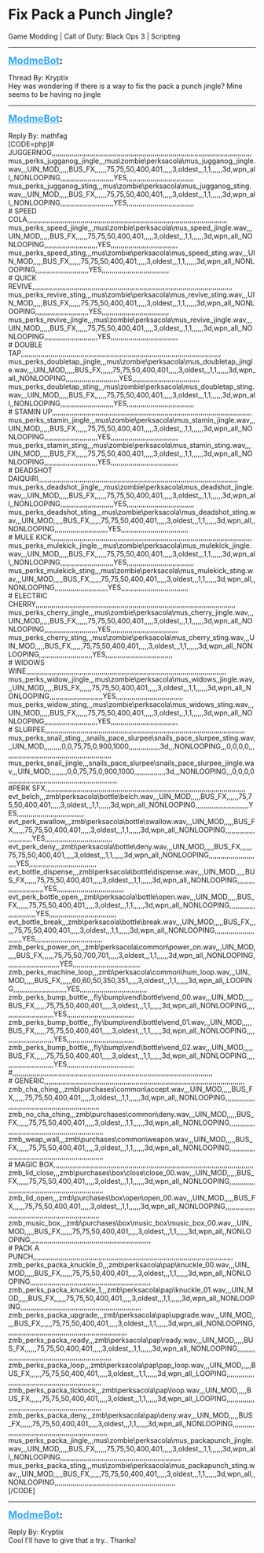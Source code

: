# Fix Pack a Punch Jingle?
Game Modding | Call of Duty: Black Ops 3 | Scripting

---
<strong style="font-size: 1.4em;"><span style="text-decoration: underline;text-decoration-color: #34a7f9;"><span style="color:#34a7f9;">ModmeBot</span></span>:</strong>

<p>Thread By: Kryptix<br />Hey was wondering if there is a way to fix the pack a punch jingle? Mine seems to be having no jingle</p>

---
<strong style="font-size: 1.4em;"><span style="text-decoration: underline;text-decoration-color: #34a7f9;"><span style="color:#34a7f9;">ModmeBot</span></span>:</strong>

<p>Reply By: mathfag<br />[CODE=php]# JUGGERNOG,,,,,,,,,,,,,,,,,,,,,,,,,,,,,,,,,,,,,,,,,,,,,,,,,,,,,,,,,,,,,,,,,,,,,,,,,,,,,,,,,,,,,,,,,,,,,,,,,,,,,<br />mus_perks_jugganog_jingle,,,mus\zombie\perksacola\mus_jugganog_jingle.wav,,,UIN_MOD,,,,,BUS_FX,,,,,,75,75,50,400,401,,,,,3,oldest,,,1,1,,,,,,3d,wpn_all,,NONLOOPING,,,,,,,,,,,,,,,,,,,,,,,,,,,YES,,,,,,,,,,,,,,,,,,,,,,,,,,,,,,,,,,<br />mus_perks_jugganog_sting,,,mus\zombie\perksacola\mus_jugganog_sting.wav,,,UIN_MOD,,,,,BUS_FX,,,,,,75,75,50,400,401,,,,,3,oldest,,,1,1,,,,,,3d,wpn_all,,NONLOOPING,,,,,,,,,,,,,,,,,,,,,,,,,,,YES,,,,,,,,,,,,,,,,,,,,,,,,,,,,,,,,,,<br /># SPEED COLA,,,,,,,,,,,,,,,,,,,,,,,,,,,,,,,,,,,,,,,,,,,,,,,,,,,,,,,,,,,,,,,,,,,,,,,,,,,,,,,,,,,,,,,,,,,,,,,,,,,,,<br />mus_perks_speed_jingle,,,mus\zombie\perksacola\mus_speed_jingle.wav,,,UIN_MOD,,,,,BUS_FX,,,,,,75,75,50,400,401,,,,,3,oldest,,,1,1,,,,,,3d,wpn_all,,NONLOOPING,,,,,,,,,,,,,,,,,,,,,,,,,,,YES,,,,,,,,,,,,,,,,,,,,,,,,,,,,,,,,,,<br />mus_perks_speed_sting,,,mus\zombie\perksacola\mus_speed_sting.wav,,,UIN_MOD,,,,,BUS_FX,,,,,,75,75,50,400,401,,,,,3,oldest,,,1,1,,,,,,3d,wpn_all,,NONLOOPING,,,,,,,,,,,,,,,,,,,,,,,,,,,YES,,,,,,,,,,,,,,,,,,,,,,,,,,,,,,,,,,<br /># QUICK REVIVE,,,,,,,,,,,,,,,,,,,,,,,,,,,,,,,,,,,,,,,,,,,,,,,,,,,,,,,,,,,,,,,,,,,,,,,,,,,,,,,,,,,,,,,,,,,,,,,,,,,,,<br />mus_perks_revive_sting,,,mus\zombie\perksacola\mus_revive_sting.wav,,,UIN_MOD,,,,,BUS_FX,,,,,,75,75,50,400,401,,,,,3,oldest,,,1,1,,,,,,3d,wpn_all,,NONLOOPING,,,,,,,,,,,,,,,,,,,,,,,,,,,YES,,,,,,,,,,,,,,,,,,,,,,,,,,,,,,,,,,<br />mus_perks_revive_jingle,,,mus\zombie\perksacola\mus_revive_jingle.wav,,,UIN_MOD,,,,,BUS_FX,,,,,,75,75,50,400,401,,,,,3,oldest,,,1,1,,,,,,3d,wpn_all,,NONLOOPING,,,,,,,,,,,,,,,,,,,,,,,,,,,YES,,,,,,,,,,,,,,,,,,,,,,,,,,,,,,,,,,<br /># DOUBLE TAP,,,,,,,,,,,,,,,,,,,,,,,,,,,,,,,,,,,,,,,,,,,,,,,,,,,,,,,,,,,,,,,,,,,,,,,,,,,,,,,,,,,,,,,,,,,,,,,,,,,,,<br />mus_perks_doubletap_jingle,,,mus\zombie\perksacola\mus_doubletap_jingle.wav,,,UIN_MOD,,,,,BUS_FX,,,,,,75,75,50,400,401,,,,,3,oldest,,,1,1,,,,,,3d,wpn_all,,NONLOOPING,,,,,,,,,,,,,,,,,,,,,,,,,,,YES,,,,,,,,,,,,,,,,,,,,,,,,,,,,,,,,,,<br />mus_perks_doubletap_sting,,,mus\zombie\perksacola\mus_doubletap_sting.wav,,,UIN_MOD,,,,,BUS_FX,,,,,,75,75,50,400,401,,,,,3,oldest,,,1,1,,,,,,3d,wpn_all,,NONLOOPING,,,,,,,,,,,,,,,,,,,,,,,,,,,YES,,,,,,,,,,,,,,,,,,,,,,,,,,,,,,,,,,<br /># STAMIN UP,,,,,,,,,,,,,,,,,,,,,,,,,,,,,,,,,,,,,,,,,,,,,,,,,,,,,,,,,,,,,,,,,,,,,,,,,,,,,,,,,,,,,,,,,,,,,,,,,,,,,<br />mus_perks_stamin_jingle,,,mus\zombie\perksacola\mus_stamin_jingle.wav,,,UIN_MOD,,,,,BUS_FX,,,,,,75,75,50,400,401,,,,,3,oldest,,,1,1,,,,,,3d,wpn_all,,NONLOOPING,,,,,,,,,,,,,,,,,,,,,,,,,,,YES,,,,,,,,,,,,,,,,,,,,,,,,,,,,,,,,,,<br />mus_perks_stamin_sting,,,mus\zombie\perksacola\mus_stamin_sting.wav,,,UIN_MOD,,,,,BUS_FX,,,,,,75,75,50,400,401,,,,,3,oldest,,,1,1,,,,,,3d,wpn_all,,NONLOOPING,,,,,,,,,,,,,,,,,,,,,,,,,,,YES,,,,,,,,,,,,,,,,,,,,,,,,,,,,,,,,,,<br /># DEADSHOT DAIQUIRI,,,,,,,,,,,,,,,,,,,,,,,,,,,,,,,,,,,,,,,,,,,,,,,,,,,,,,,,,,,,,,,,,,,,,,,,,,,,,,,,,,,,,,,,,,,,,,,,,,,,,<br />mus_perks_deadshot_jingle,,,mus\zombie\perksacola\mus_deadshot_jingle.wav,,,UIN_MOD,,,,,BUS_FX,,,,,,75,75,50,400,401,,,,,3,oldest,,,1,1,,,,,,3d,wpn_all,,NONLOOPING,,,,,,,,,,,,,,,,,,,,,,,,,,,YES,,,,,,,,,,,,,,,,,,,,,,,,,,,,,,,,,,<br />mus_perks_deadshot_sting,,,mus\zombie\perksacola\mus_deadshot_sting.wav,,,UIN_MOD,,,,,BUS_FX,,,,,,75,75,50,400,401,,,,,3,oldest,,,1,1,,,,,,3d,wpn_all,,NONLOOPING,,,,,,,,,,,,,,,,,,,,,,,,,,,YES,,,,,,,,,,,,,,,,,,,,,,,,,,,,,,,,,,<br /># MULE KICK,,,,,,,,,,,,,,,,,,,,,,,,,,,,,,,,,,,,,,,,,,,,,,,,,,,,,,,,,,,,,,,,,,,,,,,,,,,,,,,,,,,,,,,,,,,,,,,,,,,,,<br />mus_perks_mulekick_jingle,,,mus\zombie\perksacola\mus_mulekick_jingle.wav,,,UIN_MOD,,,,,BUS_FX,,,,,,75,75,50,400,401,,,,,3,oldest,,,1,1,,,,,,3d,wpn_all,,NONLOOPING,,,,,,,,,,,,,,,,,,,,,,,,,,,YES,,,,,,,,,,,,,,,,,,,,,,,,,,,,,,,,,,<br />mus_perks_mulekick_sting,,,mus\zombie\perksacola\mus_mulekick_sting.wav,,,UIN_MOD,,,,,BUS_FX,,,,,,75,75,50,400,401,,,,,3,oldest,,,1,1,,,,,,3d,wpn_all,,NONLOOPING,,,,,,,,,,,,,,,,,,,,,,,,,,,YES,,,,,,,,,,,,,,,,,,,,,,,,,,,,,,,,,,<br /># ELECTRIC CHERRY,,,,,,,,,,,,,,,,,,,,,,,,,,,,,,,,,,,,,,,,,,,,,,,,,,,,,,,,,,,,,,,,,,,,,,,,,,,,,,,,,,,,,,,,,,,,,,,,,,,,,<br />mus_perks_cherry_jingle,,,mus\zombie\perksacola\mus_cherry_jingle.wav,,,UIN_MOD,,,,,BUS_FX,,,,,,75,75,50,400,401,,,,,3,oldest,,,1,1,,,,,,3d,wpn_all,,NONLOOPING,,,,,,,,,,,,,,,,,,,,,,,,,,,YES,,,,,,,,,,,,,,,,,,,,,,,,,,,,,,,,,,<br />mus_perks_cherry_sting,,,mus\zombie\perksacola\mus_cherry_sting.wav,,,UIN_MOD,,,,,BUS_FX,,,,,,75,75,50,400,401,,,,,3,oldest,,,1,1,,,,,,3d,wpn_all,,NONLOOPING,,,,,,,,,,,,,,,,,,,,,,,,,,,YES,,,,,,,,,,,,,,,,,,,,,,,,,,,,,,,,,,<br /># WIDOWS WINE,,,,,,,,,,,,,,,,,,,,,,,,,,,,,,,,,,,,,,,,,,,,,,,,,,,,,,,,,,,,,,,,,,,,,,,,,,,,,,,,,,,,,,,,,,,,,,,,,,,,,<br />mus_perks_widow_jingle,,,mus\zombie\perksacola\mus_widows_jingle.wav,,,UIN_MOD,,,,,BUS_FX,,,,,,75,75,50,400,401,,,,,3,oldest,,,1,1,,,,,,3d,wpn_all,,NONLOOPING,,,,,,,,,,,,,,,,,,,,,,,,,,,YES,,,,,,,,,,,,,,,,,,,,,,,,,,,,,,,,,,<br />mus_perks_widow_sting,,,mus\zombie\perksacola\mus_widows_sting.wav,,,UIN_MOD,,,,,BUS_FX,,,,,,75,75,50,400,401,,,,,3,oldest,,,1,1,,,,,,3d,wpn_all,,NONLOOPING,,,,,,,,,,,,,,,,,,,,,,,,,,,YES,,,,,,,,,,,,,,,,,,,,,,,,,,,,,,,,,,<br /># SLURPEE,,,,,,,,,,,,,,,,,,,,,,,,,,,,,,,,,,,,,,,,,,,,,,,,,,,,,,,,,,,,,,,,,,,,,,,,,,,,,,,,,,,,,,,,,,,,,,,,,,,,,<br />mus_perks_snail_sting,,,snails_pace_slurpee\snails_pace_slurpee_sting.wav,,,UIN_MOD,,,,,,,,,0,0,75,75,0,900,1000,,,,,,,,,,,,,,,,3d,,,NONLOOPING,,,0,0,0,0,,,,,,,,,,,,,,,,,,,,,,,,,,,,,,,,,,,,,,,,,,,,,,,,,,,,,,,<br />mus_perks_snail_jingle,,,snails_pace_slurpee\snails_pace_slurpee_jingle.wav,,,UIN_MOD,,,,,,,,,0,0,75,75,0,900,1000,,,,,,,,,,,,,,,,3d,,,NONLOOPING,,,0,0,0,0,,,,,,,,,,,,,,,,,,,,,,,,,,,,,,,,,,,,,,,,,,,,,,,,,,,,,,,<br />#PERK SFX,,,,,,,,,,,,,,,,,,,,,,,,,,,,,,,,,,,,,,,,,,,,,,,,,,,,,,,,,,,,,,,,,,,,,,,,,,,,,,,,,,,,,,,,,,,,,,,,,,,,,<br />evt_belch,,,zmb\perksacola\bottle\belch.wav,,,UIN_MOD,,,,,BUS_FX,,,,,,75,75,50,400,401,,,,,3,oldest,,,1,1,,,,,,3d,wpn_all,,NONLOOPING,,,,,,,,,,,,,,,,,,,,,,,,,,,YES,,,,,,,,,,,,,,,,,,,,,,,,,,,,,,,,,,<br />evt_perk_swallow,,,zmb\perksacola\bottle\swallow.wav,,,UIN_MOD,,,,,BUS_FX,,,,,,75,75,50,400,401,,,,,3,oldest,,,1,1,,,,,,3d,wpn_all,,NONLOOPING,,,,,,,,,,,,,,,,,,,,,,,,,,,YES,,,,,,,,,,,,,,,,,,,,,,,,,,,,,,,,,,<br />evt_perk_deny,,,zmb\perksacola\bottle\deny.wav,,,UIN_MOD,,,,,BUS_FX,,,,,,75,75,50,400,401,,,,,3,oldest,,,1,1,,,,,,3d,wpn_all,,NONLOOPING,,,,,,,,,,,,,,,,,,,,,,,,,,,YES,,,,,,,,,,,,,,,,,,,,,,,,,,,,,,,,,,<br />evt_bottle_dispense,,,zmb\perksacola\bottle\dispense.wav,,,UIN_MOD,,,,,BUS_FX,,,,,,75,75,50,400,401,,,,,3,oldest,,,1,1,,,,,,3d,wpn_all,,NONLOOPING,,,,,,,,,,,,,,,,,,,,,,,,,,,YES,,,,,,,,,,,,,,,,,,,,,,,,,,,,,,,,,,<br />evt_perk_bottle_open,,,zmb\perksacola\bottle\open.wav,,,UIN_MOD,,,,,BUS_FX,,,,,,75,75,50,400,401,,,,,3,oldest,,,1,1,,,,,,3d,wpn_all,,NONLOOPING,,,,,,,,,,,,,,,,,,,,,,,,,,,YES,,,,,,,,,,,,,,,,,,,,,,,,,,,,,,,,,,<br />evt_bottle_break,,,zmb\perksacola\bottle\break.wav,,,UIN_MOD,,,,,BUS_FX,,,,,,75,75,50,400,401,,,,,3,oldest,,,1,1,,,,,,3d,wpn_all,,NONLOOPING,,,,,,,,,,,,,,,,,,,,,,,,,,,YES,,,,,,,,,,,,,,,,,,,,,,,,,,,,,,,,,,<br />zmb_perks_power_on,,,zmb\perksacola\common\power_on.wav,,,UIN_MOD,,,,,BUS_FX,,,,,,75,75,50,700,701,,,,,3,oldest,,,1,1,,,,,,3d,wpn_all,,NONLOOPING,,,,,,,,,,,,,,,,,,,,,,,,,,,YES,,,,,,,,,,,,,,,,,,,,,,,,,,,,,,,,,,<br />zmb_perks_machine_loop,,,zmb\perksacola\common\hum_loop.wav,,,UIN_MOD,,,,,BUS_FX,,,,,,60,60,50,350,351,,,,,3,oldest,,,1,1,,,,,,3d,wpn_all,,LOOPING,,,,,,,,,,,,,,,,,,,,,,,,,,,YES,,,,,,,,,,,,,,,,,,,,,,,,,,,,,,,,,,<br />zmb_perks_bump_bottle,,,fly\bump\vend\bottle\vend_00.wav,,,UIN_MOD,,,,,BUS_FX,,,,,,75,75,50,400,401,,,,,3,oldest,,,1,1,,,,,,3d,wpn_all,,NONLOOPING,,,,,,,,,,,,,,,,,,,,,,,,,,,YES,,,,,,,,,,,,,,,,,,,,,,,,,,,,,,,,,,<br />zmb_perks_bump_bottle,,,fly\bump\vend\bottle\vend_01.wav,,,UIN_MOD,,,,,BUS_FX,,,,,,75,75,50,400,401,,,,,3,oldest,,,1,1,,,,,,3d,wpn_all,,NONLOOPING,,,,,,,,,,,,,,,,,,,,,,,,,,,YES,,,,,,,,,,,,,,,,,,,,,,,,,,,,,,,,,,<br />zmb_perks_bump_bottle,,,fly\bump\vend\bottle\vend_02.wav,,,UIN_MOD,,,,,BUS_FX,,,,,,75,75,50,400,401,,,,,3,oldest,,,1,1,,,,,,3d,wpn_all,,NONLOOPING,,,,,,,,,,,,,,,,,,,,,,,,,,,YES,,,,,,,,,,,,,,,,,,,,,,,,,,,,,,,,,,<br />#,,,,,,,,,,,,,,,,,,,,,,,,,,,,,,,,,,,,,,,,,,,,,,,,,,,,,,,,,,,,,,,,,,,,,,,,,,,,,,,,,,,,,,,,,,,,,,,,,,,,,<br /># GENERIC,,,,,,,,,,,,,,,,,,,,,,,,,,,,,,,,,,,,,,,,,,,,,,,,,,,,,,,,,,,,,,,,,,,,,,,,,,,,,,,,,,,,,,,,,,,,,,,,,,,,,<br />zmb_cha_ching,,,zmb\purchases\common\accept.wav,,,UIN_MOD,,,,,BUS_FX,,,,,,75,75,50,400,401,,,,,3,oldest,,,1,1,,,,,,3d,wpn_all,,NONLOOPING,,,,,,,,,,,,,,,,,,,,,,,,,,,,,,,,,,,,,,,,,,,,,,,,,,,,,,,,,,,,,<br />zmb_no_cha_ching,,,zmb\purchases\common\deny.wav,,,UIN_MOD,,,,,BUS_FX,,,,,,75,75,50,400,401,,,,,3,oldest,,,1,1,,,,,,3d,wpn_all,,NONLOOPING,,,,,,,,,,,,,,,,,,,,,,,,,,,,,,,,,,,,,,,,,,,,,,,,,,,,,,,,,,,,,<br />zmb_weap_wall,,,zmb\purchases\common\weapon.wav,,,UIN_MOD,,,,,BUS_FX,,,,,,75,75,50,400,401,,,,,3,oldest,,,1,1,,,,,,3d,wpn_all,,NONLOOPING,,,,,,,,,,,,,,,,,,,,,,,,,,,,,,,,,,,,,,,,,,,,,,,,,,,,,,,,,,,,,<br /># MAGIC BOX,,,,,,,,,,,,,,,,,,,,,,,,,,,,,,,,,,,,,,,,,,,,,,,,,,,,,,,,,,,,,,,,,,,,,,,,,,,,,,,,,,,,,,,,,,,,,,,,,,,,,<br />zmb_lid_close,,,zmb\purchases\box\close\close_00.wav,,,UIN_MOD,,,,,BUS_FX,,,,,,75,75,50,400,401,,,,,3,oldest,,,1,1,,,,,,3d,wpn_all,,NONLOOPING,,,,,,,,,,,,,,,,,,,,,,,,,,,,,,,,,,,,,,,,,,,,,,,,,,,,,,,,,,,,,<br />zmb_lid_open,,,zmb\purchases\box\open\open_00.wav,,,UIN_MOD,,,,,BUS_FX,,,,,,75,75,50,400,401,,,,,3,oldest,,,1,1,,,,,,3d,wpn_all,,NONLOOPING,,,,,,,,,,,,,,,,,,,,,,,,,,,,,,,,,,,,,,,,,,,,,,,,,,,,,,,,,,,,,<br />zmb_music_box,,,zmb\purchases\box\music_box\music_box_00.wav,,,UIN_MOD,,,,,BUS_FX,,,,,,75,75,50,400,401,,,,,3,oldest,,,1,1,,,,,,3d,wpn_all,,NONLOOPING,,,,,,,,,,,,,,,,,,,,,,,,,,,,,,,,,,,,,,,,,,,,,,,,,,,,,,,,,,,,,<br /># PACK A PUNCH,,,,,,,,,,,,,,,,,,,,,,,,,,,,,,,,,,,,,,,,,,,,,,,,,,,,,,,,,,,,,,,,,,,,,,,,,,,,,,,,,,,,,,,,,,,,,,,,,,,,,<br />zmb_perks_packa_knuckle_0,,,zmb\perksacola\pap\knuckle_00.wav,,,UIN_MOD,,,,,BUS_FX,,,,,,75,75,50,400,401,,,,,3,oldest,,,1,1,,,,,,3d,wpn_all,,NONLOOPING,,,,,,,,,,,,,,,,,,,,,,,,,,,,,,,,,,,,,,,,,,,,,,,,,,,,,,,,,,,,,<br />zmb_perks_packa_knuckle_1,,,zmb\perksacola\pap\knuckle_01.wav,,,UIN_MOD,,,,,BUS_FX,,,,,,75,75,50,400,401,,,,,3,oldest,,,1,1,,,,,,3d,wpn_all,,NONLOOPING,,,,,,,,,,,,,,,,,,,,,,,,,,,,,,,,,,,,,,,,,,,,,,,,,,,,,,,,,,,,,<br />zmb_perks_packa_upgrade,,,zmb\perksacola\pap\upgrade.wav,,,UIN_MOD,,,,,BUS_FX,,,,,,75,75,50,400,401,,,,,3,oldest,,,1,1,,,,,,3d,wpn_all,,NONLOOPING,,,,,,,,,,,,,,,,,,,,,,,,,,,,,,,,,,,,,,,,,,,,,,,,,,,,,,,,,,,,,<br />zmb_perks_packa_ready,,,zmb\perksacola\pap\ready.wav,,,UIN_MOD,,,,,BUS_FX,,,,,,75,75,50,400,401,,,,,3,oldest,,,1,1,,,,,,3d,wpn_all,,NONLOOPING,,,,,,,,,,,,,,,,,,,,,,,,,,,,,,,,,,,,,,,,,,,,,,,,,,,,,,,,,,,,,<br />zmb_perks_packa_loop,,,zmb\perksacola\pap\pap_loop.wav,,,UIN_MOD,,,,,BUS_FX,,,,,,75,75,50,400,401,,,,,3,oldest,,,1,1,,,,,,3d,wpn_all,,LOOPING,,,,,,,,,,,,,,,,,,,,,,,,,,,,,,,,,,,,,,,,,,,,,,,,,,,,,,,,,,,,,<br />zmb_perks_packa_ticktock,,,zmb\perksacola\pap\loop.wav,,,UIN_MOD,,,,,BUS_FX,,,,,,75,75,50,400,401,,,,,3,oldest,,,1,1,,,,,,3d,wpn_all,,LOOPING,,,,,,,,,,,,,,,,,,,,,,,,,,,,,,,,,,,,,,,,,,,,,,,,,,,,,,,,,,,,,<br />zmb_perks_packa_deny,,,zmb\perksacola\pap\deny.wav,,,UIN_MOD,,,,,BUS_FX,,,,,,75,75,50,400,401,,,,,3,oldest,,,1,1,,,,,,3d,wpn_all,,NONLOOPING,,,,,,,,,,,,,,,,,,,,,,,,,,,,,,,,,,,,,,,,,,,,,,,,,,,,,,,,,,,,,<br />mus_perks_packa_jingle,,,mus\zombie\perksacola\mus_packapunch_jingle.wav,,,UIN_MOD,,,,,BUS_FX,,,,,,75,75,50,400,401,,,,,3,oldest,,,1,1,,,,,,3d,wpn_all,,NONLOOPING,,,,,,,,,,,,,,,,,,,,,,,,,,,,,,,,,,,,,,,,,,,,,,,,,,,,,,,,,,,,,<br />mus_perks_packa_sting,,,mus\zombie\perksacola\mus_packapunch_sting.wav,,,UIN_MOD,,,,,BUS_FX,,,,,,75,75,50,400,401,,,,,3,oldest,,,1,1,,,,,,3d,wpn_all,,NONLOOPING,,,,,,,,,,,,,,,,,,,,,,,,,,,,,,,,,,,,,,,,,,,,,,,,,,,,,,,,,,,,,<br />[/CODE]</p>

---
<strong style="font-size: 1.4em;"><span style="text-decoration: underline;text-decoration-color: #34a7f9;"><span style="color:#34a7f9;">ModmeBot</span></span>:</strong>

<p>Reply By: Kryptix<br />Cool I&#39;ll have to give that a try.. Thanks!</p>
